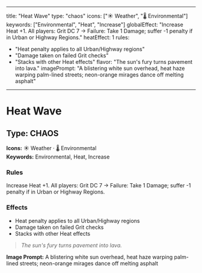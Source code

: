 
---
title: "Heat Wave"
type: "chaos"
icons: ["☀️ Weather", "🌡️ Environmental"]
keywords: ["Environmental", "Heat", "Increase"]
globalEffect: "Increase Heat +1. All players: Grit DC 7 → Failure: Take 1 Damage; suffer -1 penalty if in Urban or Highway Regions."
heatEffect: 1
rules:
  - "Heat penalty applies to all Urban/Highway regions"
  - "Damage taken on failed Grit checks"
  - "Stacks with other Heat effects"
flavor: "The sun's fury turns pavement into lava."
imagePrompt: "A blistering white sun overhead, heat haze warping palm-lined streets; neon-orange mirages dance off melting asphalt"
---

# Heat Wave

## Type: CHAOS

**Icons:** ☀️ Weather · 🌡️ Environmental  
**Keywords:** Environmental, Heat, Increase

### Rules
Increase Heat +1. All players: Grit DC 7 → Failure: Take 1 Damage; suffer -1 penalty if in Urban or Highway Regions.

### Effects
- Heat penalty applies to all Urban/Highway regions
- Damage taken on failed Grit checks
- Stacks with other Heat effects

> *The sun's fury turns pavement into lava.*

**Image Prompt:** A blistering white sun overhead, heat haze warping palm-lined streets; neon-orange mirages dance off melting asphalt
